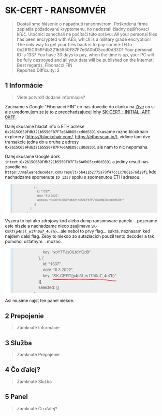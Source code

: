# SK-CERT - RANSOMVÉR
> Dostali sme hlásenie o napadnutí ransomvérom. Poškodená firma zaplatila požadovanú kryptomenu, no nedostali žiadny dešifrovací kľúč. Útočníci zanechali na počítači túto správu:
All your personal files has been encrypted with AES, which is a military grade encryption! The only way to get your files back is to pay some ETH to 0x2615C659Fdb321b5550F87F7e6A0bD5ccd0dB3D1
Your personal ID is 1337
You have 30 days to pay, when the time is up, your PC will be fully destroyed and all your data will be published on the Internet!
Best regards, Fibonacci FIN <br/>
Reported Difficulty: 2

## 1 Informácie	
> Viete potvrdiť dodané informácie?

Zaciname s Google "Fibonacci FIN" co nas dovedie do clanku na [Zive](https://zive.aktuality.sk/clanok/fl21n24/nova-skupina-fibonacci-fin-utoci-na-siete-hotelov-monitoruje-svetovych-politikov/?msclkid=87c785bbc4c111eca23766f2fdbd4ade) co si ale uvedomujem ze je to z predchadzajucej lohy [SK-CERT - INITIAL: APT 0XFF](../SK-CERT%20-%20INITIAL%20APT%200XFF/SK-CERT%20-%20INITIAL%20APT%200XFF.md).

Dalej skusame hladat info o ETH adrese `0x2615C659Fdb321b5550F87F7e6A0bD5ccd0dB3D1` skusame rozne blockhain explorery (https://blockchair.com/, https://etherscan.io/), vidime tam dve transakcie jedna do a druha z adresy `0x2615C659Fdb321b5550F87F7e6A0bD5ccd0dB3D1` ale nam to nic nepomaha.

Dalej skusame Google dork `intext:0x2615C659Fdb321b5550F87F7e6A0bD5ccd0dB3D1` a jediny result nas zavedie na `https://malwaredecoder.com/result/5b411b2775a70f47cc1c7861676d29f1` kde nachadzame spomenute `ID 1337` spolu s spomenutou ETH adresou:

![](images/2022-04-25-20-37-10.png)

Vyzera to byt ako zdrojovy kod alebo dump ransomware panelu... pozerame este niszie a nachadzame nieco zaujimave `SK-CERT{p4n3l_w17h0u7_4u7h}`...ale nebol to prvy flag... sakra, neznasam ked najdem dalsi flag. Zeby to niekdo zo sutaziacich pouzil tento decoder a tak pomohol ostatnym... mozno. 

![](images/2022-04-25-20-42-04.png)

Asi musime najst ten panel niekde.

## 2 Prepojenie
> Zamknuté Informácie

## 3 Služba
> Zamknuté Prepojenie

## 4 Čo ďalej?
> Zamknuté Služba

## 5 Panel
> Zamknuté Čo ďalej?